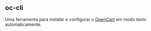 ## oc-cli

Uma ferramenta para instalar e configurar o [OpenCart](https://opencart.com) em modo texto automaticamente.
